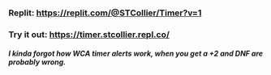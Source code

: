 ### Replit: https://replit.com/@STCollier/Timer?v=1

### Try it out: https://timer.stcollier.repl.co/ 

##### I kinda forgot how WCA timer alerts work, when you get a +2 and DNF are probably wrong. 
